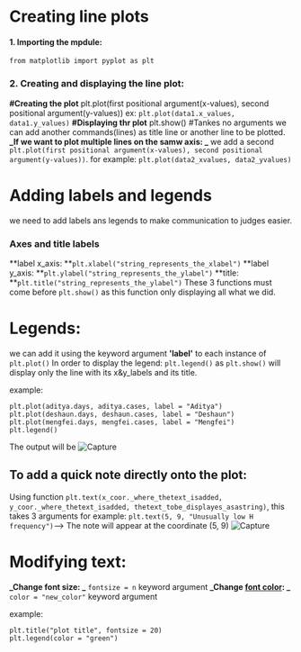 # Creating line plots
#### 1. Importing the mpdule:
```from matplotlib import pyplot as plt```
### 2. Creating and displaying the line plot:
**#Creating the plot**
plt.plot(first positional argument(x-values), second positional argument(y-values))
ex: ```plt.plot(data1.x_values, data1.y_values)```
**#Displaying thr plot**
plt.show()        #Tankes no arguments
we can add another commands(lines) as title line or another line to be plotted.
**_If we want to plot multiple lines on the samw axis: _**
we add a second ```plt.plot(first positional argument(x-values), second positional argument(y-values))```. for example:
```plt.plot(data2_xvalues, data2_yvalues)```

# Adding labels and legends
we need to add labels ans legends to make communication to judges easier.
### Axes and title labels
**label x_axis: **```plt.xlabel("string_represents_the_xlabel")```
**label y_axis: **```plt.ylabel("string_represents_the_ylabel")```
**title: **```plt.title("string_represents_the_ylabel")```
These 3 functions must come before ```plt.show()``` as this function only displaying all what we did.

# Legends:
we can add it using the keyword argument **'label'** to each instance of ```plt.plot()```
In order to display the legend: ```plt.legend()``` as ```plt.show()``` will display only the line with its x&y_labels and its title.

example:
```
plt.plot(aditya.days, aditya.cases, label = "Aditya")
plt.plot(deshaun.days, deshaun.cases, label = "Deshaun")
plt.plot(mengfei.days, mengfei.cases, label = "Mengfei")
plt.legend()
```
The output will be
![Capture](https://user-images.githubusercontent.com/91827137/160604400-5c17c50d-45d7-49e4-a407-a0e37f7ffa4c.PNG)

 ## To add a quick note directly onto the plot:
 Using function ```plt.text(x_coor._where_thetext_isadded, y_coor._where_thetext_isadded, thetext_tobe_displayes_asastring)```, this takes 3 arguments 
 for example: ```plt.text(5, 9, "Unusually low H frequency")```--> The note will appear at the coordinate (5, 9) ![Capture](https://user-images.githubusercontent.com/91827137/160605063-d811e08b-96e2-4963-929d-c474185d4208.PNG)

# Modifying text:
**_Change font size: _** ```fontsize = n``` keyword argument
**_Change [font color](https://en.wikipedia.org/wiki/Web_colors): _** ```color = "new_color"``` keyword argument

example:
```
plt.title("plot title", fontsize = 20)
plt.legend(color = "green")
```
